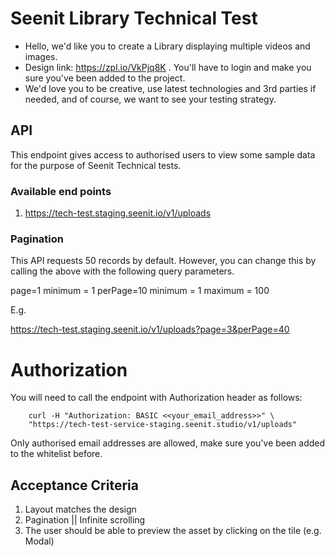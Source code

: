# Seenit Library Technical Test

- Hello, we'd like you to create a Library displaying multiple videos and images.
- Design link: https://zpl.io/VkPjq8K . You'll have to login and make you sure you've been added to the project.
- We'd love you to be creative, use latest technologies and 3rd parties if needed, and of course, we want to see your testing strategy.

## API

This endpoint gives access to authorised users to view some sample data for the purpose of Seenit Technical tests.

### Available end points

1. https://tech-test.staging.seenit.io/v1/uploads

### Pagination

This API requests 50 records by default. However, you can change this by calling the above with the following query parameters.

page=1
   minimum = 1
perPage=10
   minimum = 1
   maximum = 100

E.g.

https://tech-test.staging.seenit.io/v1/uploads?page=3&perPage=40

# Authorization

You will need to call the endpoint with Authorization header as follows:

```
    curl -H "Authorization: BASIC <<your_email_address>>" \
    "https://tech-test-service-staging.seenit.studio/v1/uploads"
```

Only authorised email addresses are allowed, make sure you've been added to the whitelist before.

## Acceptance Criteria

1. Layout matches the design
2. Pagination || Infinite scrolling
3. The user should be able to preview the asset by clicking on the tile (e.g. Modal)
